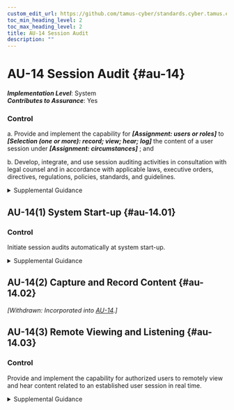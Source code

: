 ```yaml
---
custom_edit_url: https://github.com/tamus-cyber/standards.cyber.tamus.edu/tree/main/static/content/tamus.edu/TAMUS_profile.xml
toc_min_heading_level: 2
toc_max_heading_level: 2
title: AU-14 Session Audit
description: ""
---
```


# AU-14 Session Audit {#au-14}

_**Implementation Level**_: System\
_**Contributes to Assurance**_: Yes

### Control

a. Provide and implement the capability for _**[Assignment: users or roles]**_ to _**[Selection (one or more): record; view; hear; log]**_ the content of a user session under _**[Assignment: circumstances]**_ ; and

b. Develop, integrate, and use session auditing activities in consultation with legal counsel and in accordance with applicable laws, executive orders, directives, regulations, policies, standards, and guidelines.

<details>
  <summary>Supplemental Guidance</summary>

a. Provide and implement the capability for _**[Assignment: users or roles]**_ to _**[Selection (one or more): record; view; hear; log]**_ the content of a user session under _**[Assignment: circumstances]**_ ; and

b. Develop, integrate, and use session auditing activities in consultation with legal counsel and in accordance with applicable laws, executive orders, directives, regulations, policies, standards, and guidelines.

</details>

## AU-14(1) System Start-up {#au-14.01}

### Control

Initiate session audits automatically at system start-up.

<details>
  <summary>Supplemental Guidance</summary>

Initiate session audits automatically at system start-up.

</details>

## AU-14(2) Capture and Record Content {#au-14.02}

_[Withdrawn: Incorporated into [AU-14](../au/au-14#au-14).]_

## AU-14(3) Remote Viewing and Listening {#au-14.03}

### Control

Provide and implement the capability for authorized users to remotely view and hear content related to an established user session in real time.

<details>
  <summary>Supplemental Guidance</summary>

Provide and implement the capability for authorized users to remotely view and hear content related to an established user session in real time.

</details>

